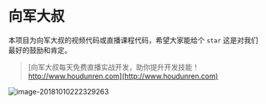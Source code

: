 # 向军大叔

本项目为向军大叔的视频代码或直播课程代码，希望大家能给个 `star` 这是对我们最好的鼓励和肯定。



> [向军大叔每天免费直播实战开发，助你提升开发技能！http://www.houdunren.com](http://www.houdunren.com) 



![image-20181010222329263](../edu/assets/image-20181010222329263.png)